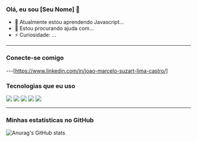 ### Olá, eu sou [Seu Nome] 👋

- 🌱 Atualmente estou aprendendo Javascript...
- 🤔 Estou procurando ajuda com...
- ⚡ Curiosidade: ...

---

### Conecte-se comigo


---[https://www.linkedin.com/in/joao-marcelo-suzart-lima-castro/]

### Tecnologias que eu uso

[<img src="https://img.shields.io/badge/HTML5-E34F26?style=for-the-badge&logo=html5&logoColor=white" />]()
[<img src="https://img.shields.io/badge/CSS3-1572B6?style=for-the-badge&logo=css3&logoColor=white" />]()
[<img src="https://img.shields.io/badge/JavaScript-F7DF1E?style=for-the-badge&logo=javascript&logoColor=black" />]()
[<img src="https://img.shields.io/badge/React-61DAFB?style=for-the-badge&logo=react&logoColor=black" />]()
[<img src="https://img.shields.io/badge/Node.js-339933?style=for-the-badge&logo=nodedotjs&logoColor=white" />]()

---

### Minhas estatísticas no GitHub

![Anurag's GitHub stats](https://github-readme-stats.vercel.app/api?username=seu-usuario-do-github&show_icons=true&theme=radical)
